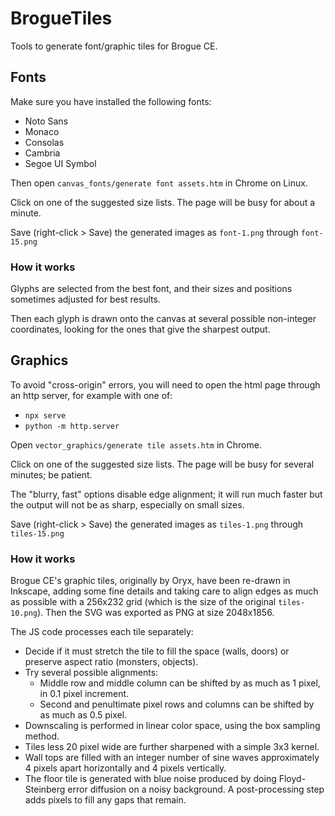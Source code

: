 # BrogueTiles

Tools to generate font/graphic tiles for Brogue CE.

## Fonts

Make sure you have installed the following fonts:

- Noto Sans
- Monaco
- Consolas
- Cambria
- Segoe UI Symbol

Then open `canvas_fonts/generate font assets.htm` in Chrome on Linux.

Click on one of the suggested size lists. The page will be busy for about a minute.

Save (right-click > Save) the generated images as `font-1.png` through `font-15.png`

### How it works

Glyphs are selected from the best font, and their sizes and positions sometimes adjusted for best results.

Then each glyph is drawn onto the canvas at several possible non-integer coordinates, looking for the ones that give the sharpest output.

## Graphics

To avoid "cross-origin" errors, you will need to open the html page through an http server,
for example with one of:

- `npx serve`
- `python -m http.server`

Open `vector_graphics/generate tile assets.htm` in Chrome.

Click on one of the suggested size lists. The page will be busy for several minutes; be patient.

The "blurry, fast" options disable edge alignment; it will run much faster but the output will not be as sharp, especially on small sizes.

Save (right-click > Save) the generated images as `tiles-1.png` through `tiles-15.png`

### How it works

Brogue CE's graphic tiles, originally by Oryx, have been re-drawn in Inkscape, adding some fine details and taking care to align edges as much as possible with a 256x232 grid (which is the size of the original `tiles-10.png`). Then the SVG was exported as PNG at size 2048x1856.

The JS code processes each tile separately:

- Decide if it must stretch the tile to fill the space (walls, doors) or preserve aspect ratio (monsters, objects).
- Try several possible alignments:
    - Middle row and middle column can be shifted by as much as 1 pixel, in 0.1 pixel increment.
    - Second and penultimate pixel rows and columns can be shifted by as much as 0.5 pixel.
- Downscaling is performed in linear color space, using the box sampling method.
- Tiles less 20 pixel wide are further sharpened with a simple 3x3 kernel.
- Wall tops are filled with an integer number of sine waves approximately 4 pixels apart horizontally and 4 pixels vertically.
- The floor tile is generated with blue noise produced by doing Floyd-Steinberg error diffusion on a noisy background. A post-processing step adds pixels to fill any gaps that remain.
